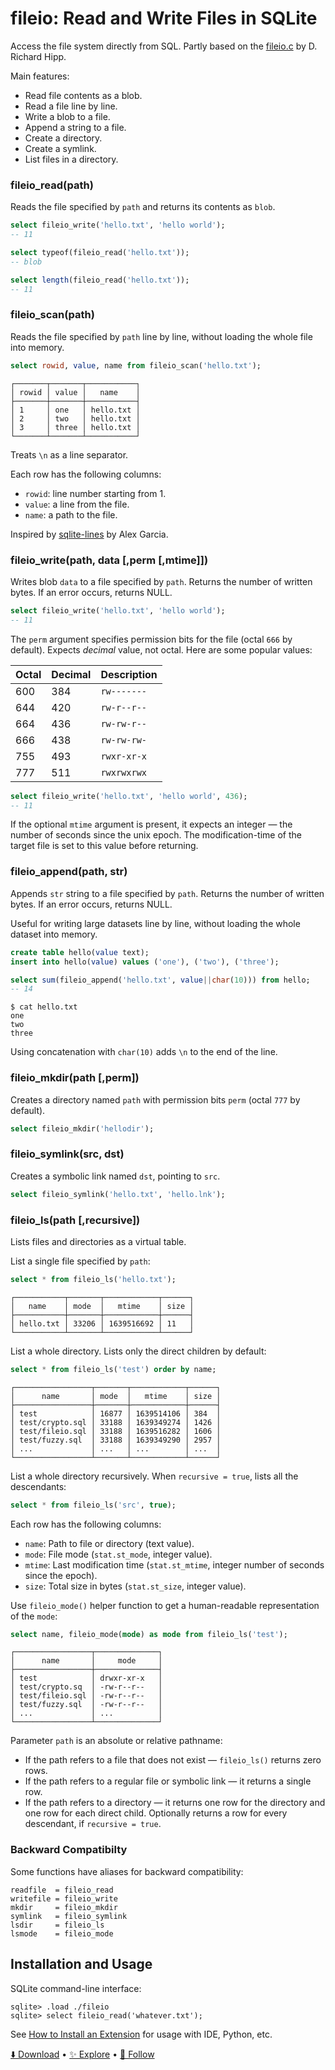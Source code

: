 # fileio: Read and Write Files in SQLite

Access the file system directly from SQL. Partly based on the [fileio.c](https://sqlite.org/src/file/ext/misc/fileio.c) by D. Richard Hipp.

Main features:

-   Read file contents as a blob.
-   Read a file line by line.
-   Write a blob to a file.
-   Append a string to a file.
-   Create a directory.
-   Create a symlink.
-   List files in a directory.

### fileio_read(path)

Reads the file specified by `path` and returns its contents as `blob`.

```sql
select fileio_write('hello.txt', 'hello world');
-- 11

select typeof(fileio_read('hello.txt'));
-- blob

select length(fileio_read('hello.txt'));
-- 11
```

### fileio_scan(path)

Reads the file specified by `path` line by line, without loading the whole file into memory.

```sql
select rowid, value, name from fileio_scan('hello.txt');
```

```
┌───────┬───────┬───────────┐
│ rowid │ value │   name    │
├───────┼───────┼───────────┤
│ 1     │ one   │ hello.txt │
│ 2     │ two   │ hello.txt │
│ 3     │ three │ hello.txt │
└───────┴───────┴───────────┘
```

Treats `\n` as a line separator.

Each row has the following columns:

-   `rowid`: line number starting from 1.
-   `value`: a line from the file.
-   `name`: a path to the file.

Inspired by [sqlite-lines](https://github.com/asg017/sqlite-lines/) by Alex Garcia.

### fileio_write(path, data [,perm [,mtime]])

Writes blob `data` to a file specified by `path`. Returns the number of written bytes. If an error occurs, returns NULL.

```sql
select fileio_write('hello.txt', 'hello world');
-- 11
```

The `perm` argument specifies permission bits for the file (octal `666` by default). Expects _decimal_ value, not octal. Here are some popular values:

| Octal | Decimal | Description |
| ----- | ------- | ----------- |
| 600   | 384     | `rw-------` |
| 644   | 420     | `rw-r--r--` |
| 664   | 436     | `rw-rw-r--` |
| 666   | 438     | `rw-rw-rw-` |
| 755   | 493     | `rwxr-xr-x` |
| 777   | 511     | `rwxrwxrwx` |

```sql
select fileio_write('hello.txt', 'hello world', 436);
-- 11
```

If the optional `mtime` argument is present, it expects an integer — the number of seconds since the unix epoch. The modification-time of the target file is set to this value before returning.

### fileio_append(path, str)

Appends `str` string to a file specified by `path`. Returns the number of written bytes. If an error occurs, returns NULL.

Useful for writing large datasets line by line, without loading the whole dataset into memory.

```sql
create table hello(value text);
insert into hello(value) values ('one'), ('two'), ('three');

select sum(fileio_append('hello.txt', value||char(10))) from hello;
-- 14
```

```
$ cat hello.txt
one
two
three
```

Using concatenation with `char(10)` adds `\n` to the end of the line.

### fileio_mkdir(path [,perm])

Creates a directory named `path` with permission bits `perm` (octal `777` by default).

```sql
select fileio_mkdir('hellodir');
```

### fileio_symlink(src, dst)

Creates a symbolic link named `dst`, pointing to `src`.

```sql
select fileio_symlink('hello.txt', 'hello.lnk');
```

### fileio_ls(path [,recursive])

Lists files and directories as a virtual table.

List a single file specified by `path`:

```sql
select * from fileio_ls('hello.txt');
```

```
┌───────────┬───────┬────────────┬──────┐
│   name    │ mode  │   mtime    │ size │
├───────────┼───────┼────────────┼──────┤
│ hello.txt │ 33206 │ 1639516692 │ 11   │
└───────────┴───────┴────────────┴──────┘
```

List a whole directory. Lists only the direct children by default:

```sql
select * from fileio_ls('test') order by name;
```

```
┌─────────────────┬───────┬────────────┬──────┐
│      name       │ mode  │   mtime    │ size │
├─────────────────┼───────┼────────────┼──────┤
│ test            │ 16877 │ 1639514106 │ 384  │
│ test/crypto.sql │ 33188 │ 1639349274 │ 1426 │
│ test/fileio.sql │ 33188 │ 1639516282 │ 1606 │
│ test/fuzzy.sql  │ 33188 │ 1639349290 │ 2957 │
│ ...             │ ...   │ ...        │ ...  │
└─────────────────┴───────┴────────────┴──────┘
```

List a whole directory recursively. When `recursive = true`, lists all the descendants:

```sql
select * from fileio_ls('src', true);
```

Each row has the following columns:

-   `name`: Path to file or directory (text value).
-   `mode`: File mode (`stat.st_mode`, integer value).
-   `mtime`: Last modification time (`stat.st_mtime`, integer number of seconds since the epoch).
-   `size`: Total size in bytes (`stat.st_size`, integer value).

Use `fileio_mode()` helper function to get a human-readable representation of the `mode`:

```sql
select name, fileio_mode(mode) as mode from fileio_ls('test');
```

```
┌─────────────────┬──────────────┐
│      name       │     mode     │
├─────────────────┼──────────────┤
│ test            │ drwxr-xr-x   │
│ test/crypto.sq  │ -rw-r--r--   │
│ test/fileio.sql │ -rw-r--r--   │
│ test/fuzzy.sql  │ -rw-r--r--   │
│ ...             │ ...          │
└─────────────────┴──────────────┘
```

Parameter `path` is an absolute or relative pathname:

-   If the path refers to a file that does not exist — `fileio_ls()` returns zero rows.
-   If the path refers to a regular file or symbolic link — it returns a single row.
-   If the path refers to a directory — it returns one row for the directory and one row for each direct child. Optionally returns a row for every descendant, if `recursive = true`.

### Backward Compatibilty

Some functions have aliases for backward compatibility:

```
readfile  = fileio_read
writefile = fileio_write
mkdir     = fileio_mkdir
symlink   = fileio_symlink
lsdir     = fileio_ls
lsmode    = fileio_mode
```

## Installation and Usage

SQLite command-line interface:

```
sqlite> .load ./fileio
sqlite> select fileio_read('whatever.txt');
```

See [How to Install an Extension](install.md) for usage with IDE, Python, etc.

[⬇️ Download](https://github.com/nalgeon/sqlean/releases/latest) •
[✨ Explore](https://github.com/nalgeon/sqlean) •
[🚀 Follow](https://twitter.com/ohmypy)
